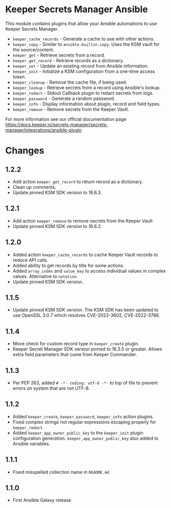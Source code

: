 # Keeper Secrets Manager Ansible

This module contains plugins that allow your Ansible automations to use Keeper Secrets Manager. 

* `keeper_cache_records` - Generate a cache to use with other actions.
* `keeper_copy` - Similar to `ansible.builtin.copy`. Uses the KSM vault for the source/content.
* `keeper_get` - Retrieve secrets from a record.
* `keeper_get_record` - Retrieve records as a dictionary.
* `keeper_set` - Update an existing record from Ansible information.
* `keeper_init` - Initialize a KSM configuration from a one-time access token.
* `keeper_cleanup` - Remove the cache file, if being used.
* `keeper_lookup` - Retrieve secrets from a record using Ansible's lookup.
* `keeper_redact` - Stdout Callback plugin to redact secrets from logs.
* `keeper_password` - Generate a random password.
* `keeper_info` - Display information about plugin, record and field types.
* `keeper_remove` - Remove secrets from the Keeper Vault.

For more information see our official documentation page https://docs.keeper.io/secrets-manager/secrets-manager/integrations/ansible-plugin

# Changes

## 1.2.2
* Add action `keeper_get_record` to return record as a dictionary.
* Clean up comments.
* Update pinned KSM SDK version to 16.6.3.

## 1.2.1
* Add action `keeper_remove` to remove secrets from the Keeper Vault
* Update pinned KSM SDK version to 16.6.2.

## 1.2.0

* Added action `keeper_cache_records` to cache Keeper Vault records to reduce API calls.
* Added ability to get records by title for some actions.
* Added `array_index` and `value_key` to access individual values in complex values. Alternative to `notation`.
* Update pinned KSM SDK version.

## 1.1.5

* Update pinned KSM SDK version. The KSM SDK has been updated to use OpenSSL 3.0.7 which resolves CVE-2022-3602, CVE-2022-3786.

## 1.1.4

* Move check for custom record type in `keeper_create` plugin.
* Keeper Secret Manager SDK version pinned to 16.3.5 or greater. Allows extra field parameters
that come from Keeper Commander.

## 1.1.3

* Per PEP 263, added `# -*- coding: utf-8 -*-` to top of file to prevent errors on system that are not UTF-8.

## 1.1.2

* Added `keeper_create`, `keeper_password`, `keeper_info` action plugins.
* Fixed complex strings not regular expressions escaping properly for 
`keeper_redact`. 
* Added `keeper_app_owner_public_key` to the `keeper_init` plugin configuration
generation. `keeper_app_owner_public_key` also added to Ansible variables.

## 1.1.1
* Fixed misspelled collection name in `README.md`

## 1.1.0
* First Ansible Galaxy release
